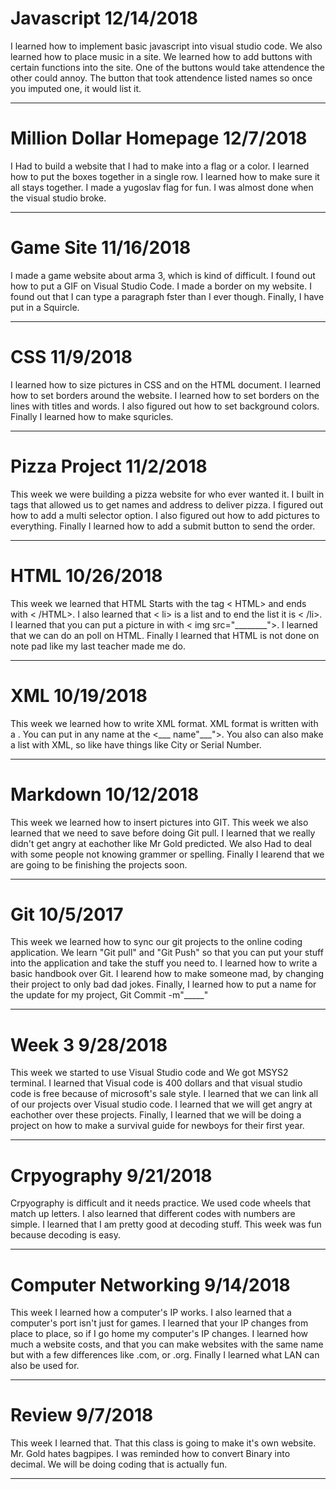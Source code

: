 # Javascript 12/14/2018

I learned how to implement basic javascript into visual studio code.
We also learned how to place music in a site.
We learned how to add buttons with certain functions into the site.
One of the buttons would take attendence the other could annoy.
The button that took attendence listed names so once you imputed one, it would list it.

---

# Million Dollar Homepage 12/7/2018

I Had to build a website that I had to make into a flag or a color.
I learned how to put the boxes together in a single row.
I learned how to make sure it all stays together.
I made a yugoslav flag for fun.
I was almost done when the visual studio broke.

---

# Game Site 11/16/2018

I made a game website about arma 3, which is kind of difficult.
I found out how to put a GIF on Visual Studio Code.
I made a border on my website.
I found out that I can type a paragraph fster than I ever though.
Finally, I have put in a Squircle.

---

# CSS 11/9/2018

I learned how to size pictures in CSS and on the HTML document.
I learned how to set borders around the website.
I learned how to set borders on the lines with titles and words.
I also figured out how to set background colors.
Finally I learned how to make squricles.

---

# Pizza Project 11/2/2018

This week we were building a pizza website for who ever wanted it.
I built in tags that allowed us to get names  and address to deliver pizza.
I figured out how to add a multi selector option.
I also figured out how to add pictures to everything.
Finally I learned how to add a submit button to send the order.

---

# HTML 10/26/2018

This week we learned that HTML Starts with the tag < HTML> and ends with < /HTML>.
I also learned that < li> is a list and to end the list it is < /li>.
I learned that you can put a picture in with < img src="________">.
I learned that we can do an poll on HTML.
Finally I learned that HTML is not done on note pad like my last teacher made me do.

---

# XML 10/19/2018

This week we learned how to write XML format.
XML format is written with a <Title name="____">.
Then you have to close it with a </title>.
You can put in any name at the <___ name"___">.
You also can also make a list with XML, so like have things like City or Serial Number.

---

# Markdown 10/12/2018

This week we learned how to insert pictures into GIT.
This week we also learned that we need to save before doing Git pull.
I learned that we really didn't get angry at eachother like Mr Gold predicted.
We also Had to deal with some people not knowing grammer or spelling.
Finally I learend that we are going to be finishing the projects soon.

---

# Git 10/5/2017

This week we learned how to sync our git projects to the online coding application.
We learn "Git pull" and "Git Push" so that you can put your stuff into the application and take the stuff you need to.
I learned how to write a basic handbook over Git.
I learend how to make someone mad, by changing their project to only bad dad jokes.
Finally, I learned how to put a name for the update for my project, Git Commit -m"_____"

---

# Week 3 9/28/2018

This week we started to use Visual Studio code and We got MSYS2 terminal.
I learned that Visual code is 400 dollars and that visual studio code is free because of microsoft's sale style.
I learned that we can link all of our projects over Visual studio code.
I learned that we will get angry at eachother over these projects.
Finally, I learned that we will be doing a project on how to make a survival guide for newboys for their first year.

---

# Crpyography 9/21/2018

Crpyography is difficult and it needs practice.
We used code wheels that match up letters.
I also learned that different codes with numbers are simple.
I learned that I am pretty good at decoding stuff.
This week was fun because decoding is easy.

---

# Computer Networking 9/14/2018
This week I learned how a computer's IP works.
I also learned that a computer's port isn't just for games.
I learned that your IP changes from place to place, so if I go home my computer's IP changes.
I learned how much a website costs, and that you can make websites with the same name but with a few differences like .com, or .org.
Finally I learned what LAN can also be used for.

---

# Review 9/7/2018

This week I learned that.
That this class is going to make it's own website.
Mr. Gold hates bagpipes.
I was reminded how to convert Binary into decimal.
We will be doing coding that is actually fun.

---
